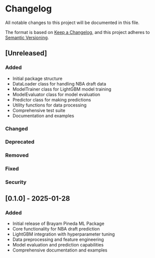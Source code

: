 # Changelog

All notable changes to this project will be documented in this file.

The format is based on [Keep a Changelog](https://keepachangelog.com/en/1.0.0/),
and this project adheres to [Semantic Versioning](https://semver.org/spec/v2.0.0.html).

## [Unreleased]

### Added
- Initial package structure
- DataLoader class for handling NBA draft data
- ModelTrainer class for LightGBM model training
- ModelEvaluator class for model evaluation
- Predictor class for making predictions
- Utility functions for data processing
- Comprehensive test suite
- Documentation and examples

### Changed

### Deprecated

### Removed

### Fixed

### Security

## [0.1.0] - 2025-01-28

### Added
- Initial release of Brayam Pineda ML Package
- Core functionality for NBA draft prediction
- LightGBM integration with hyperparameter tuning
- Data preprocessing and feature engineering
- Model evaluation and prediction capabilities
- Comprehensive documentation and examples
